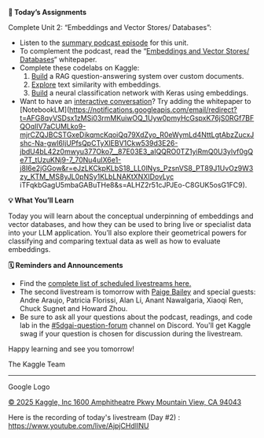 **🎒 Today’s Assignments**

Complete Unit 2: “Embeddings and Vector Stores/ Databases”:

* Listen to the [summary podcast episode](https://notifications.googleapis.com/email/redirect?t=AFG8qyX6pvdWxtw6o4ZzhkzCIUATXKLUXRxhd-VF77HLBBlVHeuQkuK4dhzxe-Wb3uzKiPv0wY2ibtYTkmbgEeDdcKvHQc5xo1LBPNmFsjC26QTr50NLOa84HmZ6IkNBL6qBNPo1dkIE4XembCGlGO7hSksGkrSF8HsnS_vdKvuIHLJymUE-v9YdqWOQb_iaJNJkM-X9E6f994xHD7Z-1a1DfwsJ42M38VAqS3-GQOxKIwZInnFK-UJSp67z78zuAHHwEA&r=eJzLKCkpKLbS1y8vL9erzC8tKU1K1UvOz9UvTyxJzrAvs61wdgwrLi4xC_eyUMvJLC6xDfApdEsM8Uw3ya0sja_09iooc7MIdzXySkt0N812Ly3Ld1XLzEtJrbA1BgD1kyBd&s=ALHZ2r4I_XJJxkGnliDhUKglCOK6) for this unit.
* To complement the podcast, read the “[Embeddings and Vector Stores/ Databases](https://notifications.googleapis.com/email/redirect?t=AFG8qyXz7VIwiqbaW2AvOSPpcghFCQsdXZ_5k4z89HGoVfYvsii_h4xFAUJ4ElVhK914NdV1AOzfF2fnK2JaHtZLlotBXryk9UQjFnRvlnjoFdkXHg08U8Byddhgf9-GO8vGpvUsn9xhEOM2CZErOeFFgKJHz7tPENV4GGcfIEaAbtA4TgNJ2OtO0D6pbF63e1hd2Eixap8Yp2XlFY1K_JJ5lBiRVrNrJnNx3xKIhQpJKpSl0y15Aqn6yXhb2H_tLcScEg&r=eJwNxFESgCAIBcATEf_ehuQNOqUywtT1az-2ZXoU5kvMbhx1DX5bT7g4NmGcUO3TgmQqPai5NsUf4gOFTBY4&s=ALHZ2r4dDZCpje31cASEejRTFM5-)“ whitepaper.
* Complete these codelabs on Kaggle:
    1.  [Build](https://notifications.googleapis.com/email/redirect?t=AFG8qyXABx8ToywmlV0DYh0n61gC07a6yXjI7JOPDonCc_i4D9H2rCMZNxx-e3OyZGk945e-Gn1ILVR5hMI6tpcYWNRweEtF9l36o9ahun25nm4i3AwECizZKYLSdhel6ZZBlcyNBnl-Ed7nUeHgy_KnoD7nDbwq-ZSd3xt4luGujUmUddMSnOmQ2V14EYP2myo0PDoRDXGMc5QkapAKeMAVd3GkjMTP91cXN-hoplmXoGHXnI08dhHJubFQiwu-ihAztw&r=eJwFwVEOgCAIANATIVuf3YYJA2dKKY11-96ziHufiJlZOqleUqoPrM6Cg1Zv22QJMn1wAHt9h8yABwiyhcEi_QEwQxgv&s=ALHZ2r4pwNCG0RMAhBolEHmsUcOz) a RAG question-answering system over custom documents.
    2.  [Explore](https://notifications.googleapis.com/email/redirect?t=AFG8qyXgFomMByDztQGH2G_a9z-HoA2npIcW3dJBwOrQgu2jnyGd2-xVzbuvRRO4BRk5yDVFldHurZ3_sWRCVB-7jpkWKQy_gvXVKRXakijJY5XpVmWDqOREy12aBZ61RjdSeZXAEVnDD9qUi0UfA5q6I3rMFKYq9Gyr6NTs1THGUtuTl3rym0JnjSUVkY-erENj3YoJsxw3wsIoNRcga4F9K4t2sEtKDIWotDXBfZn2h06Qb8IXrn8PqELMqchdbUlVCw&r=eJwFwVEKwCAIANATmbDP3callJQVGkS333t17xUv4jknNSqlS8rTME8WNPKmUcUFmS48IPYJs44SQIMh1LST674QebrED1m8HPY&s=ALHZ2r4I_gKgzY4g1rYWF7pnj-Qh) text similarity with embeddings.
    3.  [Build](https://notifications.googleapis.com/email/redirect?t=AFG8qyVi3QSOLpGWACYQHNIyJ0Ll_PUpisdhGZI6bHgnu5eZEh-Xle0rrj58fe-p0EpAkU9LyE5aImutCsMryZ9k2IoW7cRcoWYfAQ2ooazi7u67VGGAoovtl7Z7SwASzkf64y71xMifRSDz5qRS5wYrQbK9hiJgNpuYFnw4FeqASGGOBzQB1YlsQMGY7ORqL0DKnaWS2YJXWQGBmHLvNgMvxG8ZQB1PAZiDQ1iVB7ZA8_FwCfAh0YbBDmeKCx3KfPAtTA&r=eJwNxlEOgCAIANATIVuf3YaAlKnZxI15-3pfr6z1-okYEalSzk0Tj448RLHTrOZFp6LQhgO4kbvd254M2i8V-ecQtgpUneQfe6MdWw&s=ALHZ2r72_jJgY_q_1LmjwQloHwSG) a neural classification network with Keras using embeddings.
* Want to have an [interactive conversation](https://notifications.googleapis.com/email/redirect?t=AFG8qyUoh04zlh6vSoyJa8pMUV9ZWg4WEXWS7WSPQqt42bI7f_ImTEoFNOUF8GlJjtSkO6YBNhVpLFf0Mk1XS3eb-bNbN1ABR85IZmuiWtG_NwBDLBPhEnwtJiIPYhaPYMbL3Be8WF5bJV5uBOtpLoHpBicRdpdc5gvQdWyQ6ta70GTpfqILOvj346APyTNOEXcJS0k_JSNfSJFKS-DaDMkbbfdT4X0zEN9IX4x0FSa0kwRN1dt4BJYFmnf9e5GvNfClbA&r=eJwNyMEOgjAMANC_4Qalc65gsnDyEzwbgQroWJetxN-X28tbVVO5AZQjJcnaLCJL4GaSHaIojyLfsMMrlh9nwCtdkMgNa_Acq8zvp0raJo_WkHEtVuWzzR5Pme4sbG2HtnfU2_r--APkjiG9&s=ALHZ2r6JTDFNo6AjxshwK4QQNxQ_)? Try adding the whitepaper to [NotebookLM](https://notifications.googleapis.com/email/redirect?t=AFG8qyVSDsx1zMSi03rmMKuiwOQ_1Uyw0pmyHcGspxK76jS0RGf7BFQOqIlV7aCUMLko9-mjrCZQJBCSTGxeDikqmcKqoiQq79XdZyo_R0eWymLd4NttLgtAbzZucxJshc-Na-gwl6IjUPfsQpCTyXlEBV1Ckw539d3E26-jbdU4bL42z0mwyu377Oko7__87E03E3_aIQQRO0TZ1yiRmQ0U3ylvf0gQe7T_tUzuKNj9-7_70Nu4uIX6e1-j8I6e2jGGow&r=eJzLKCkpKLbS18_LL0lNys_PzsnVS8_PT89J1UvOz9W3zy_KTM_MS8yJL0pNSy1KLbLNAKtXNXIDovLyc iTFqkbGagU5mbaGABuTHe8&s=ALHZ2r51cJPJEo-C8GUK5osG1FC9).

**💡 What You’ll Learn**

Today you will learn about the conceptual underpinning of embeddings and vector databases, and how they can be used to bring live or specialist data into your LLM application. You’ll also explore their geometrical powers for classifying and comparing textual data as well as how to evaluate embeddings.

**🗓️ Reminders and Announcements**

* Find the [complete list of scheduled livestreams here.](https://notifications.googleapis.com/email/redirect?t=AFG8qyVPfI2L37wJO_dJW_lkefSbegHPnSRS6W251DHFZSDPZTCaxZ1bEXuDsp08wKkalpboPW8cDv_KvVXtvj4ZqfSx_PMVdjgHLxq9GFwwdLz7U6a7wm5Y3pblChLlYp8QXq-8d8yDF3EJYaWymfjypCN2xIn3qD_S7QJsBT6XXE5z1I5J-MFumbg9cT54nYBPXPlxSZLeTpr82PTrfJkEivHcne4Tai71tHAyt6ao1qaUIpmLzSn31jCW2FnTXzrKhw&r=eJzLKCkpKLbS16_MLy0pTUrVS87P1S_ISazMySwusQcRtgE-hW6JIZ7pJrmVpbo5SU4hRaEF-YGBnlVRURVlRf6JAaZqxZm2Hq5JIea-VWWZpm5l7qkpAQCzah_7&s=ALHZ2r6DvVM4YCbc6uLXzGKmLfuN)
* The second livestream is tomorrow with [Paige Bailey](https://notifications.googleapis.com/email/redirect?t=AFG8qyUgzzLhDd9Mc7nQ0Zo15jwxpbBmcnlDUpm2ihaA8Ci9Wf-JUZhVfqlF-4dEQDFoUYrPnn2pXy7aURyPULMeiwdf9Z0p9tm8j33EFRKn_Q4a2x9pL3MGraVnyO93T5mSSgtRO0Vr8mTGDr2cTZIAIa3RnDQ-MW_U7jQR959S7ofCKWHklCsU66jNLGNkUPJ_9SMZyyb1S25Fu1i9xybmG20gjeRfTG378GJQywoLR3taEdzch12WSqDfCO2gcNXqDg&r=eJzLKCkpKLbS16_QS87P1XepzEvMzUwOT00KSMxMT7UvSk2LLy5Kti0pB5Kqpq7p-fnpOamq5s4l5cmJuQVAkeLUogIwP70IyEssLcnILwIAFnkecQ&s=ALHZ2r5-Pny72Kr0RmLc9BRZuk8P) and special guests: Andre Araujo, Patricia Florissi, Alan Li, Anant Nawalgaria, Xiaoqi Ren, Chuck Sugnet and Howard Zhou.
* Be sure to ask all your questions about the podcast, readings, and code lab in the [#5dgai-question-forum](https://notifications.googleapis.com/email/redirect?t=AFG8qyWGPwQv0GF7hQo76de_f54rffvcxRiDTT12mYQ2pwF9VjWI4zGQ9mWnHmu0uy-Bf3gEmKkG06va4RU_62Ra1ceFRq9mFkflgCt-muJzBVon4q7nkwDCldR0XKj1tslP5muWjLg4jBW3J2xs5jQRdG3P3VEtP1YJJF-pxy-YdaU2haxh9Oz6fEpWYg068_R3TnzUIixJLaVd5a1jV4M7cjsE6eFsHw_usJi7WLX7_-hcLUCkoGiXHYmmmpHqxWRVEQ&r=eJwFwQEKgCAQBMAfdbt65tlvQgWD0kj_TzNtrXceIuWaeXxly-OR3M7e6z2FBB1hLhliCjsBoUcI0RQGdVD6pD_jUBKb&s=ALHZ2r7P9-keGT-6tyqgiDMEwgqk) channel on Discord. You'll get Kaggle swag if your question is chosen for discussion during the livestream.

Happy learning and see you tomorrow!

The Kaggle Team

---

Google Logo

[© 2025 Kaggle, Inc 1600 Amphitheatre Pkwy Mountain View, CA 94043](https://notifications.googleapis.com/email/redirect?t=AFG8qyW0RYlAVn1S_GTKU10D0pRoLvyV0lV_s_vQKm4q8hX2KAcKntkkpF7yZv97v5Wtskjoqk2Ap4BMKG_teV7xDjSv6gRzUqJxF8rOztQtLVLcA3nFL4ZrD61RdrJ-s_taW2jRgEd-PionwV1dtr-tnFRKgHckSoXfJvjJ4oyAzqo-yfh0GhWRZXCMverMbSPNRvmDOzjNQ-Yes-4yKZvcW2-aAOTzbvN5tFMgguewlPv8VO7Y6CjC917757bKLDIzIg&r=eJxTBgAAJAAk&s=ALHZ2r4RBVeksgjCrQfe_zYh876e)

Here is the recording of today's livestream (Day #2) : https://www.youtube.com/live/AjpjCHdIINU